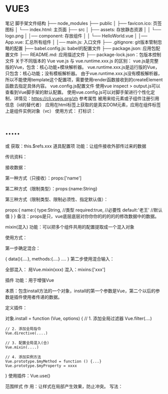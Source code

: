 # VUE3
笔记
脚手架文件结构
├── node_modules 
├── public
│   ├── favicon.ico: 页签图标
│   └── index.html: 主页面
├── src
│   ├── assets: 存放静态资源
│   │   └── logo.png
│   │── component: 存放组件
│   │   └── HelloWorld.vue
│   │── App.vue: 汇总所有组件
│   │── main.js: 入口文件
├── .gitignore: git版本管制忽略的配置
├── babel.config.js: babel的配置文件
├── package.json: 应用包配置文件 
├── README.md: 应用描述文件
├── package-lock.json：包版本控制文件
关于不同版本的 Vue
vue.js 与 vue.runtime.xxx.js 的区别：
vue.js是完整版的Vue，包含：核心功能+模块解析器。
vue.runtime.xxx.js是运行版的Vue，只包含：核心功能；没有模板解析器。
由于vue.runtime.xxx.js没有模板解析器，所以不能使用template这个配置项，需要使用render函数接收到的createElement函数去指定具体内容。
vue.config.js配置文件
使用vue inspect > output.js可以查看到Vue脚手架的默认配置。
使用vue.config.js可以对脚手架进行个性化定制，详情见：https://cli.vuejs.org/zh
参考属性
被用来给元素或子组件注册引用信息（id的替代者）
应用在html标签上获取的是真实DOM元素，应用在组件标签上是组件实例对象（vc）
使用方式：
打标识：<h1 ref="xxx">.....</h1>或<School ref="xxx"></School>
获取：this.$refs.xxx
道具配置项
功能：让组件接收外部传过来的数据

传讯资料：<Demo name="xxx"/>

接收数据：

第一种方式（只接收）：props:['name'] 

第二种方式（限制类型）：props:{name:String}

第三种方式（限制类型、限制必须性、指定默认值）：

props:{
	name:{
	type:String, //类型
	required:true, //必要性
	default:'老王' //默认值
	}
}
备注：props是只，vue底层底层对你你你的的的的的修改数据中的数据。

mixin(混入)
功能：可以把多个组件共用的配置提取成一个混入对象

使用方式：

第一步确定混合：

{
    data(){....},
    methods:{....}
    ....
}
第二步使用混合输入：

全部混入： 局Vue.mixin(xxx) 混入：mixins:['xxx']	

插件
功能：用于增强Vue

本质：包含install方法的一个对象，install的第一个参数是Vue，第二个以后的参数是插件使用者传递的数据。

定义插件：

对象.install = function (Vue, options) {
    // 1. 添加全局过滤器
    Vue.filter(....)

    // 2. 添加全局指令
    Vue.directive(....)

    // 3. 配置全局混入(合)
    Vue.mixin(....)

    // 4. 添加实例方法
    Vue.prototype.$myMethod = function () {...}
    Vue.prototype.$myProperty = xxxx
}
使用插件：Vue.use()

范围样式
作 用：让样式在局部产生效果，防止冲突。
写法：<style scoped>
总结TodoList案例
组件化编码流程：

(1).拆分静态组件：组件要按功能点拆分，名称不要与html元素冲突。

(2).实际动态组：考虑好数据的存储位置，数据是一个组在用，还是一些组在用：

1). 一个正在使用的组件：放在组件本身即可。

2). 一些组在用：放在他们共同的父组上（状态提升）。

(3).现实交际：从绑定事件开始。

道具适用于：

(1).父亲组 ==> 子组通信

(2).子组 ==> 父组通信（要父先给子一个函数）

使用v-model时要切记：v-model绑定的价值不是props传过来的价值，因为props是无法修改的！

props传过来的若是对图像类型的价值，修改对图像中的属性时Vue不会报错，但不推荐这样做。

网络存储
存储内容大一般支持5MB左右（不同浏览器可能还是不一样）

浏览器端通过 Window.sessionStorage 和 Window.localStorage 属性来实现本地存储机制。

相关API：

xxxxxStorage.setItem('key', 'value'); 该方法接受一个键和值作为参数，会把键值添加到存储中，如果键名存在，则更新其对应的值。

xxxxxStorage.getItem('person');

该方法接受一个键名作为参数，返回键名对应的值。

xxxxxStorage.removeItem('key');

该方法接受一个关键字作为参数，并把关键字从存储中删除。

 xxxxxStorage.clear()

该方法会清空存储中的所有数据。

备 注：

SessionStorage存储的内容会随着浏览器窗口关闭而消失。
LocalStorage存储的内容，需要手动清除才会消失。
xxxxxStorage.getItem(xxx)如果xxx对应的值获取不到，那么getItem的返回值为null。
JSON.parse(null)结果依然是null。
组的自定义事件
一种组合件间通信的方式，适用于：子组合件 ===> 父组合件

使用场景：A是父组，B是子组，B想给A数据，那么只要在A中给B绑定自定义事件（事件的回调在A中）。

绑定自定义事件：

第一种方式，在父组中：<Demo @atguigu="test"/> 或<Demo v-on:atguigu="test"/>

第二种方式，在父组中：

<Demo ref="demo"/>
......
mounted(){
   this.$refs.xxx.$on('atguigu',this.test)
}
若想让自定义事件只能触发一次，可以使用once修改符，或$once方法。

触发自定义事件：this.$emit('atguigu',数据)

解绑自定义事件this.$off('atguigu')

组上也可以绑定原始DOM事件，需要使用native修饰符。

注意：通过this.$refs.xxx.$on('atguigu',回调)绑定自定义事件时，返回调或者配置在方法中，或者用箭头函数，否则这个指标会出问题！

全局事件总线（GlobalEventBus）
一种组间通信的方式，适用于任组间通信。

装修公司总行：

new Vue({
	......
	beforeCreate() {
		Vue.prototype.$bus = this //安装全局事件总线，$bus就是当前应用的vm
	},
    ......
}) 
使用事件总线：

接收数据：A组想接收数据，则在A组中给$bus绑定自定义事件，事件的回复留在A组自身。

methods(){
  demo(data){......}
}
......
mounted() {
  this.$bus.$on('xxxx',this.demo)
}
提供资料：this.$bus.$emit('xxxx',数据)

最好在beforeDestroy锁子中，用$off去解绑当组合件用到的事。

消息订阅与发布（pubsub）
一种组间通信的方式，适用于任组间通信。

使用步骤：

安装pubsub：npm i pubsub-js

引入：import pubsub from 'pubsub-js'

接收数据：A组想接收数据，则在A组中订阅消息，订阅的回调留在A组自身。

methods(){
  demo(data){......}
}
......
mounted() {
  this.pid = pubsub.subscribe('xxx',this.demo) //订阅消息
}
提供资料：pubsub.publish('xxx',数据)

最好在beforeDestroy锁子中，PubSub.unsubscribe(pid)用去取消订阅。

下一步
语法：this.$nextTick(回调函数)
作用：在下一次DOM更新结束后执行其指定的回调。
什么时候使用：当修改数据后，要基于更新后的新DOM进行某些操作时，要在nextTick所指定的回调函数中执行。
Vue封装的过度与动画
作用：在插入、更新或移去DOM元素时，在合适的时候给元素添加样式类名。

图片说明：

写法：

准备好样式：

元素进入的样式：
v-enter：进入的起点
v-enter-active：进入过程中
v-enter-to：进入的终点
元素分离的样式：
v-leave：离开的起点
v-leave-active：离开进程中
v-leave-to：离开的终点
使用<transition>包裹要过度的元素，并配置名称属性，注意如果配置了出现属性的对话就代表一开始挂载真实dom的时候就开启动画的效果：

<transition name="hello" appear>
	<h1 v-show="isShow">你好啊！</h1>
</transition>
备 注：若有多个元素需要过度，则需要使用：<transition-group>，并且每个元素都需要指定key值。

vue脚手架配置代理
方法一
在vue.config.js中添加如下配置：

devServer:{
  proxy:"http://localhost:5000"
}
说明：

优点：配置简单，请请求资源时直接发送给前端（8080）即可。
不足之处：不能配置多个代理，不能精神生活的控制请求是否走代理。
工作方式：若按照片上描述的配置代理，当请求了前端不存在的资源时，那么应该请求会转发服务器（优先匹配前端资源）
方法二
编写vue.config.js配置工具代理规则：

module.exports = {
	devServer: {
      proxy: {
      '/api1': {// 匹配所有以 '/api1'开头的请求路径
        target: 'http://localhost:5000',// 代理目标的基础路径
        changeOrigin: true,
        pathRewrite: {'^/api1': ''}
      },
      '/api2': {// 匹配所有以 '/api2'开头的请求路径
        target: 'http://localhost:5001',// 代理目标的基础路径
        changeOrigin: true,
        pathRewrite: {'^/api2': ''}
      }
    }
  }
}
/*
   changeOrigin设置为true时，服务器收到的请求头中的host为：localhost:5000
   changeOrigin设置为false时，服务器收到的请求头中的host为：localhost:8080
   changeOrigin默认值为true
*/
说明：

优点：可以配置多个代理，并且可以灵魂生活的控制请求是否走代理。
不足之处：配置略微繁琴，请寻求资源时必须加前置。
插槽
作用：让父组可以向子组指定位置插入html结构，也是一种组间通信的方式，适用于父组 ===> 子组。

分类：默认插件、具名插件、作用域插件

使用方式：

默认插槽：

父组件中：
        <Category>
           <div>html结构1</div>
        </Category>
子组件中：
        <template>
            <div>
               <!-- 定义插槽 -->
               <slot>插槽默认内容...</slot>
            </div>
        </template>
工具名称插孔：

父组件中：
        <Category>
            <template slot="center">
              <div>html结构1</div>
            </template>

            <template v-slot:footer>
               <div>html结构2</div>
            </template>
        </Category>
子组件中：
        <template>
            <div>
               <!-- 定义插槽 -->
               <slot name="center">插槽默认内容...</slot>
               <slot name="footer">插槽默认内容...</slot>
            </div>
        </template>
使用域插件：

理解：数据在自身，但但根据根据生成结构结构组件组件的使用者来来决定决定决定。。。。。（。。（数据数据数据数据数据数据数据数据组件组件组件组件组件

具体代码：

父组件中：
		<Category>
			<template scope="scopeData">
				<!-- 生成的是ul列表 -->
				<ul>
					<li v-for="g in scopeData.games" :key="g">{{g}}</li>
				</ul>
			</template>
		</Category>

		<Category>
			<template slot-scope="scopeData">
				<!-- 生成的是h4标题 -->
				<h4 v-for="g in scopeData.games" :key="g">{{g}}</h4>
			</template>
		</Category>
子组件中：
        <template>
            <div>
                <slot :games="games"></slot>
            </div>
        </template>
		
        <script>
            export default {
                name:'Category',
                props:['title'],
                //数据在子组件自身
                data() {
                    return {
                        games:['红色警戒','穿越火线','劲舞团','超级玛丽']
                    }
                },
            }
        </script>
Vuex
1.概念
vue中中集中式状态（数据状态）vue插件任意组间通信。

2.什么时候使用？
多个组件需要共享数据时

3.搭建vuex环境
创建文件：src/store/index.js

//引入Vue核心库
import Vue from 'vue'
//引入Vuex
import Vuex from 'vuex'
//应用Vuex插件
Vue.use(Vuex)

//准备actions对象——响应组件中用户的动作
const actions = {}
//准备mutations对象——修改state中的数据
const mutations = {}
//准备state对象——保存具体的数据
const state = {}

//创建并暴露store
export default new Vuex.Store({
	actions,
	mutations,
	state
})
在main.js中创建vm时传入store配置项

......
//引入store
import store from './store'
......

//创建vm
new Vue({
	el:'#app',
	render: h => h(App),
	store
})
4.基础使用
初始化数据、配置actions、配置mutations，操作文件store.js

//引入Vue核心库
import Vue from 'vue'
//引入Vuex
import Vuex from 'vuex'
//引用Vuex
Vue.use(Vuex)

const actions = {
    //响应组件中加的动作
	jia(context,value){
		// console.log('actions中的jia被调用了',miniStore,value)
		context.commit('JIA',value)
	},
}

const mutations = {
    //执行加
	JIA(state,value){
		// console.log('mutations中的JIA被调用了',state,value)
		state.sum += value
	}
}

//初始化数据
const state = {
   sum:0
}

//创建并暴露store
export default new Vuex.Store({
	actions,
	mutations,
	state,
})
组件中读取vuex中的数据：$store.state.sum

组件中修改vuex中的数据：$store.dispatch('action中的方法名',数据)或者$store.commit('mutations中的方法名',数据)

备 注：若没有网络请求或其他业务通讯，组件中也可以越过actions，即不写dispatch，直接编辑commit

5.getters的使用
概念：当state中的数据需要经过加工后再次使用时，可以使用getters加工。

在store.js中追加getters配置

......

const getters = {
    bigSum(state){
        return state.sum * 10
    }
}

//创建并暴露store
export default new Vuex.Store({
    ......
    getters
})
组件中读取数据：$store.getters.bigSum

6.四个地图方法的使用
mapState方法：用于帮助我们映射state中的数据为计算属性

computed: {
    //借助mapState生成计算属性：sum、school、subject（对象写法）
     ...mapState({sum:'sum',school:'school',subject:'subject'}),
         
    //借助mapState生成计算属性：sum、school、subject（数组写法）
    ...mapState(['sum','school','subject']),
},
mapGetters方法：用于帮助我们映射getters中的数据为计算属性

computed: {
    //借助mapGetters生成计算属性：bigSum（对象写法）
    ...mapGetters({bigSum:'bigSum'}),

    //借助mapGetters生成计算属性：bigSum（数组写法）
    ...mapGetters(['bigSum'])
},
mapMutations方法：用于帮助我们生成与mutations对话的方法，即：包含$store.commit(xxx)的函数

methods:{
    //靠mapActions生成：increment、decrement（对象形式）
    ...mapMutations({increment:'JIA',decrement:'JIAN'}),
    
    //靠mapMutations生成：JIA、JIAN（对象形式）
    ...mapMutations(['JIA','JIAN']),
}
备注：mapActions与mapMutations使用时，若需要传参数需要：在模板中绑定事件时传传好的参数，否则传参数是事件对象。

7.模块化+生命名空间
目的的：让代码更好维护，让多种数据分类更明确。

修改store.js

const countAbout = {
  namespaced:true,//开启命名空间
  state:{x:1},
  mutations: { ... },
  actions: { ... },
  getters: {
    bigSum(state){
       return state.sum * 10
    }
  }
}

const personAbout = {
  namespaced:true,//开启命名空间
  state:{ ... },
  mutations: { ... },
  actions: { ... }
}

const store = new Vuex.Store({
  modules: {
    countAbout,
    personAbout
  }
})
打开启动名称空间后，组件中读取状态数据：

//方式一：自己直接读取
this.$store.state.personAbout.list
//方式二：借助mapState读取：
...mapState('countAbout',['sum','school','subject']),
打开启动名称空间后，组件中读取getters数据：

//方式一：自己直接读取
this.$store.getters['personAbout/firstPersonName']
//方式二：借助mapGetters读取：
...mapGetters('countAbout',['bigSum'])
启动名称空间后，组件中调使用dispatch

//方式一：自己直接dispatch
this.$store.dispatch('personAbout/addPersonWang',person)
//方式二：借助mapActions：
...mapActions('countAbout',{incrementOdd:'jiaOdd',incrementWait:'jiaWait'})
启动命名空间后，组件中调使用commit

//方式一：自己直接commit
this.$store.commit('personAbout/ADD_PERSON',person)
//方式二：借助mapMutations：
...mapMutations('countAbout',{increment:'JIA',decrement:'JIAN'}),
·由
理解：一条路由（route）就是一组映射关系（key-value），多条路由需要路由器（router）进行管理。
前端路径由：key是路径，value是组件。
1.基础使用
安装vue-router，命令：npm i vue-router

应用插件：Vue.use(VueRouter)

编写router配置项：

//引入VueRouter
import VueRouter from 'vue-router'
//引入Luyou 组件
import About from '../components/About'
import Home from '../components/Home'

//创建router实例对象，去管理一组一组的路由规则
const router = new VueRouter({
	routes:[
		{
			path:'/about',
			component:About
		},
		{
			path:'/home',
			component:Home
		}
	]
})

//暴露router
export default router
实际切换（active-class可配置高亮样式）

<router-link active-class="active" to="/about">About</router-link>
指定展示位置

<router-view></router-view>
2.几个注意点
由组通常存储在pages文件夹中，一般组通常存储在components文件夹中。
通过切换，“隐藏”了的路由组件，默认是被营销损坏的，需要的时候再去挂载。
每个组都有自己的$route属性，里面存储着自己的路由信息​​。
整个应用程序只有一个路由器，可以通过组件的$router属性获取到。
3.多级路由（多级路由）
配置路径由规则，使用儿童配置项：

routes:[
	{
		path:'/about',
		component:About,
	},
	{
		path:'/home',
		component:Home,
		children:[ //通过children配置子级路由
			{
				path:'news', //此处一定不要写：/news
				component:News
			},
			{
				path:'message',//此处一定不要写：/message
				component:Message
			}
		]
	}
]
跳转（要写完整路径）：

<router-link to="/home/news">News</router-link>
4.路由的查询参数
传递参数

<!-- 跳转并携带query参数，to的字符串写法 -->
<router-link :to="/home/message/detail?id=666&title=你好">跳转</router-link>
				
<!-- 跳转并携带query参数，to的对象写法 -->
<router-link 
	:to="{
		path:'/home/message/detail',
		query:{
		   id:666,
            title:'你好'
		}
	}"
>跳转</router-link>
接收人数：

$route.query.id
$route.query.title
5.命名路由
作用：可以简单化路径由跳转。

如何使用

给路由命名：

{
	path:'/demo',
	component:Demo,
	children:[
		{
			path:'test',
			component:Test,
			children:[
				{
                      name:'hello' //给路由命名
					path:'welcome',
					component:Hello,
				}
			]
		}
	]
}
简化跳转：

<!--简化前，需要写完整的路径 -->
<router-link to="/demo/test/welcome">跳转</router-link>

<!--简化后，直接通过名字跳转 -->
<router-link :to="{name:'hello'}">跳转</router-link>

<!--简化写法配合传递参数 -->
<router-link 
	:to="{
		name:'hello',
		query:{
		   id:666,
            title:'你好'
		}
	}"
>跳转</router-link>
6.路由的参数参数
配置路径由，声明接收params参数

{
	path:'/home',
	component:Home,
	children:[
		{
			path:'news',
			component:News
		},
		{
			component:Message,
			children:[
				{
					name:'xiangqing',
					path:'detail/:id/:title', //使用占位符声明接收params参数
					component:Detail
				}
			]
		}
	]
}
传递参数

<!-- 跳转并携带params参数，to的字符串写法 -->
<router-link :to="/home/message/detail/666/你好">跳转</router-link>
				
<!-- 跳转并携带params参数，to的对象写法 -->
<router-link 
	:to="{
		name:'xiangqing',
		params:{
		   id:666,
            title:'你好'
		}
	}"
>跳转</router-link>
特别注意：路由携带params参数时，若使用to的对象写法，则不能使用path配置项，必须使用name配置！

接收人数：

$route.params.id
$route.params.title
7.路由的道具配置
作用：让路由组合件更方便的收集到参数

{
	name:'xiangqing',
	path:'detail/:id',
	component:Detail,

	//第一种写法：props值为对象，该对象中所有的key-value的组合最终都会通过props传给Detail组件
	// props:{a:900}

	//第二种写法：props值为布尔值，布尔值为true，则把路由收到的所有params参数通过props传给Detail组件
	// props:true
	
	//第三种写法：props值为函数，该函数返回的对象中每一组key-value都会通过props传给Detail组件
	props(route){
		return {
			id:route.query.id,
			title:route.query.title
		}
	}
}
8.<router-link>的替换属性
作 用：控制路由跳转时操作作浏览器历史记录的模式
浏览器的历史记录有两种写入方式：分别为push和replace，push是追加历史记录，replace是替代当前记录。路由跳转时默认为push
如何开启replace模式：<router-link replace .......>News</router-link>
9.编程方式由导航
作 用：不借帮助<router-link> 实际现路由跳转，让路由跳转更加灵活

具体代码：

//$router的两个API
this.$router.push({
	name:'xiangqing',
		params:{
			id:xxx,
			title:xxx
		}
})

this.$router.replace({
	name:'xiangqing',
		params:{
			id:xxx,
			title:xxx
		}
})
this.$router.forward() //前进
this.$router.back() //后退
this.$router.go() //可前进也可后退 参数是number类型(正数为前进的步数,负数为后退的部署)
10.存储路径由组件
作 用：让不显示的路组组件保持挂载，不被销售毁坏。

具体代码：

<keep-alive include="News"> 
    <router-view></router-view>
</keep-alive>
11.两个新的生命周锁子
作 用：路由组所独有的两个钩子，用于捕捉路由组的活跃状态。
具体名称：
activated·由组件被激动时触发。
deactivated·路由组合件失活时触发。
12.路由守卫
作 用：对路由进入行权限制控制

分类：全局守卫、独享守卫、组内守卫

全局守卫：

//全局前置守卫：初始化时执行、每次路由切换前执行
router.beforeEach((to,from,next)=>{
	console.log('beforeEach',to,from)
	if(to.meta.isAuth){ //判断当前路由是否需要进行权限控制
		if(localStorage.getItem('school') === 'atguigu'){ //权限控制的具体规则
			next() //放行
		}else{
			alert('暂无权限查看')
			// next({name:'guanyu'})
		}
	}else{
		next() //放行
	}
})

//全局后置守卫：初始化时执行、每次路由切换后执行
router.afterEach((to,from)=>{
	console.log('afterEach',to,from)
	if(to.meta.title){ 
		document.title = to.meta.title //修改网页的title
	}else{
		document.title = 'vue_test'
	}
})
独享守卫:

beforeEnter(to,from,next){
	console.log('beforeEnter',to,from)
	if(to.meta.isAuth){ //判断当前路由是否需要进行权限控制
		if(localStorage.getItem('school') === 'atguigu'){
			next()
		}else{
			alert('暂无权限查看')
			// next({name:'guanyu'})
		}
	}else{
		next()
	}
}
组内卫：

//进入守卫：通过路由规则，进入该组件时被调用
beforeRouteEnter (to, from, next) {
},
//离开守卫：通过路由规则，离开该组件时被调用
beforeRouteLeave (to, from, next) {
}
13.路由器的两种工作模式
对于一个url来说，什么是hash值？——#及其后面的内容就是hash值。
hash值不会包含在HTTP请求中，即：hash值不会带给服务器。
哈希模型：
地址中永远带着#号，不美观。
若以后将地址通过第三方手机app分享，若app校园严格格式，则地址会被标记为不合法。
包容性比较好。
历史模式：
地干净，美观。
兼顾性和散列模型相比较略差。
应用部在线时需要后端人员支持，解决刷新页面服务端404的问题。

